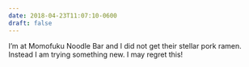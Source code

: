 ```yaml
---
date: 2018-04-23T11:07:10-0600
draft: false
---
```




I’m at Momofuku Noodle Bar and I did not get their stellar pork ramen. Instead I am trying something new. I may regret this!



